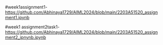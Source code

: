 #week1assignment1-https://github.com/Abhinaya1729/AIML2024/blob/main/2203A51520_assignment1.ipynb

#week1 assignment2task1-https://github.com/Abhinaya1729/AIML2024/blob/main/2203A51520_assignment2_ipnynb.ipynb
